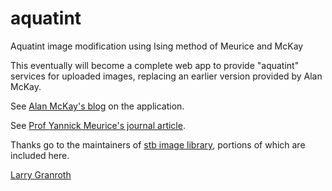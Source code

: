 # aquatint
Aquatint image modification using Ising method of Meurice and McKay

This eventually will become a complete web app to provide "aquatint" services for uploaded images, replacing an earlier version provided by Alan McKay.

See [Alan McKay's blog](https://alanmckay.blog/projects/aquatint/) on the application.

See [Prof Yannick Meurice's journal article](https://pubs.aip.org/aapt/ajp/article-abstract/90/2/87/2819740/Making-digital-aquatint-with-the-Ising-model).

Thanks go to the maintainers of [stb image library](https://github.com/nothings/stb), portions of which are included here.

[Larry Granroth](https://ljg.spacephysics.org)
